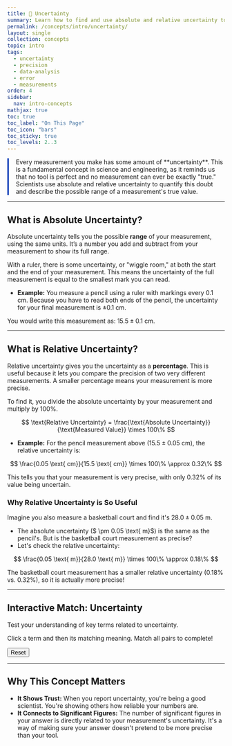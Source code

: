 ```yaml
---
title: 📘 Uncertainty
summary: Learn how to find and use absolute and relative uncertainty to show how much "wiggle room" your measurements have.
permalink: /concepts/intro/uncertainty/
layout: single
collection: concepts
topic: intro
tags:
  - uncertainty
  - precision
  - data-analysis
  - error
  - measurements
order: 4
sidebar:
  nav: intro-concepts
mathjax: true
toc: true
toc_label: "On This Page"
toc_icon: "bars"
toc_sticky: true
toc_levels: 2..3
---
```


<p class="lead" markdown="1" style="border-left: 4px solid #2A52BE; padding-left: 1rem;">
Every measurement you make has some amount of **uncertainty**. This is a fundamental concept in science and engineering, as it reminds us that no tool is perfect and no measurement can ever be exactly "true." Scientists use absolute and relative uncertainty to quantify this doubt and describe the possible range of a measurement's true value.
</p>

---

## **What is Absolute Uncertainty?**

Absolute uncertainty tells you the possible **range** of your measurement, using the same units. It’s a number you add and subtract from your measurement to show its full range.

With a ruler, there is some uncertainty, or "wiggle room," at both the start and the end of your measurement. This means the uncertainty of the full measurement is equal to the smallest mark you can read.

* **Example:** You measure a pencil using a ruler with markings every $0.1 \text{ cm}$. Because you have to read both ends of the pencil, the uncertainty for your final measurement is $\pm 0.1 \text{ cm}$.

You would write this measurement as: $15.5 \pm 0.1 \text{ cm}$.

---

## **What is Relative Uncertainty?**

Relative uncertainty gives you the uncertainty as a **percentage**. This is useful because it lets you compare the precision of two very different measurements. A smaller percentage means your measurement is more precise.

To find it, you divide the absolute uncertainty by your measurement and multiply by $100\%$.

$$ \text{Relative Uncertainty} = \frac{\text{Absolute Uncertainty}}{\text{Measured Value}} \times 100\% $$

* **Example:** For the pencil measurement above ($15.5 \pm 0.05 \text{ cm}$), the relative uncertainty is:

$$ \frac{0.05 \text{ cm}}{15.5 \text{ cm}} \times 100\% \approx 0.32\% $$

This tells you that your measurement is very precise, with only $0.32\%$ of its value being uncertain.

### Why Relative Uncertainty is So Useful

Imagine you also measure a basketball court and find it's $28.0 \pm 0.05 \text{ m}$.

* The absolute uncertainty ($ \pm 0.05 \text{ m}$) is the same as the pencil's. But is the basketball court measurement as precise?
* Let's check the relative uncertainty:

$$ \frac{0.05 \text{ m}}{28.0 \text{ m}} \times 100\% \approx 0.18\% $$

The basketball court measurement has a smaller relative uncertainty ($0.18\%$ vs. $0.32\%$), so it is actually more precise!

---

## **Interactive Match: Uncertainty**

Test your understanding of key terms related to uncertainty.

<div class="vocab-matching-interactive-wrapper uncertainty">
  <div class="animator-explanation">
    <p>Click a term and then its matching meaning. Match all pairs to complete!</p>
  </div>

  <div class="vocab-matching-container">
    <div class="vocab-grid">
      <div class="vocab-card-column">
        <div id="uncertaintyTerms">
          </div>
      </div>
      <div class="vocab-card-column">
        <div id="uncertaintyDefinitions">
          </div>
      </div>
    </div>
    <div id="uncertaintyFeedback"></div>
  </div>
  <div class="button-controls">
    <button id="uncertaintyResetButton" class="animator-button btn-default">Reset</button>
  </div>
</div>

<script src="/assets/js/common/interactive-match-base.js"></script>
<script src="/assets/js/intro/uncertainty-interactive-match.js"></script>

---

## **Why This Concept Matters**

* **It Shows Trust:** When you report uncertainty, you're being a good scientist. You're showing others how reliable your numbers are.
* **It Connects to Significant Figures:** The number of significant figures in your answer is directly related to your measurement's uncertainty. It's a way of making sure your answer doesn't pretend to be more precise than your tool.